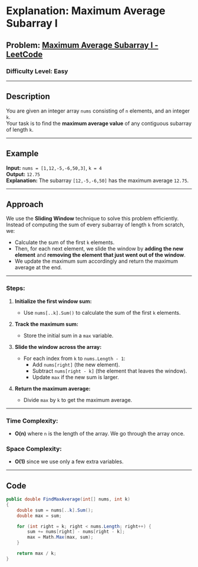 # **Explanation: Maximum Average Subarray I**

## **Problem:** [Maximum Average Subarray I - LeetCode](https://leetcode.com/problems/maximum-average-subarray-i/description/?envType=study-plan-v2&envId=leetcode-75)

### **Difficulty Level:** Easy 

---
 
## **Description**  
You are given an integer array `nums` consisting of `n` elements, and an integer `k`.  
Your task is to find the **maximum average value** of any contiguous subarray of length `k`.

---

## **Example**  
**Input:** `nums = [1,12,-5,-6,50,3]`, `k = 4`  
**Output:** `12.75`  
**Explanation:** The subarray `[12,-5,-6,50]` has the maximum average `12.75`.

---

## **Approach**

We use the **Sliding Window** technique to solve this problem efficiently.  
Instead of computing the sum of every subarray of length `k` from scratch, we:
- Calculate the sum of the first `k` elements.
- Then, for each next element, we slide the window by **adding the new element** and **removing the element that just went out of the window**.
- We update the maximum sum accordingly and return the maximum average at the end.

---

### **Steps:**
1. **Initialize the first window sum:**
   - Use `nums[..k].Sum()` to calculate the sum of the first `k` elements.

2. **Track the maximum sum:**
   - Store the initial sum in a `max` variable.

3. **Slide the window across the array:**
   - For each index from `k` to `nums.Length - 1`:
     - Add `nums[right]` (the new element).
     - Subtract `nums[right - k]` (the element that leaves the window).
     - Update `max` if the new sum is larger.

4. **Return the maximum average:**
   - Divide `max` by `k` to get the maximum average.

---

### **Time Complexity:**
- **O(n)** where `n` is the length of the array. We go through the array once.

### **Space Complexity:**
- **O(1)** since we use only a few extra variables.

---

## **Code**

```csharp
public double FindMaxAverage(int[] nums, int k) 
{
    double sum = nums[..k].Sum();
    double max = sum;

    for (int right = k; right < nums.Length; right++) {
        sum += nums[right] - nums[right - k];
        max = Math.Max(max, sum);
    }

    return max / k;
}
